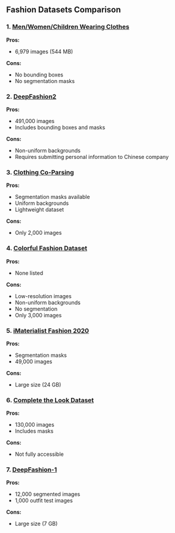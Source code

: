 ## Fashion Datasets Comparison

### 1. [Men/Women/Children Wearing Clothes](https://huggingface.co/datasets/AntZet/men_women_children_wearing_clothes)
**Pros:**
- 6,979 images (544 MB)

**Cons:**
- No bounding boxes
- No segmentation masks

### 2. [DeepFashion2](https://github.com/switchablenorms/DeepFashion2)
**Pros:**
- 491,000 images
- Includes bounding boxes and masks

**Cons:**
- Non-uniform backgrounds
- Requires submitting personal information to Chinese company

### 3. [Clothing Co-Parsing](https://github.com/bearpaw/clothing-co-parsing)
**Pros:**
- Segmentation masks available
- Uniform backgrounds
- Lightweight dataset

**Cons:**
- Only 2,000 images

### 4. [Colorful Fashion Dataset](https://www.kaggle.com/datasets/nguyngiabol/colorful-fashion-dataset-for-object-detection)
**Pros:**
- None listed

**Cons:**
- Low-resolution images
- Non-uniform backgrounds
- No segmentation
- Only 3,000 images

### 5. [iMaterialist Fashion 2020](https://www.kaggle.com/c/imaterialist-fashion-2020-fgvc7)
**Pros:**
- Segmentation masks
- 49,000 images

**Cons:**
- Large size (24 GB)

### 6. [Complete the Look Dataset](https://github.com/eileenforwhat/complete-the-look-dataset)
**Pros:**
- 130,000 images
- Includes masks

**Cons:**
- Not fully accessible

### 7. [DeepFashion-1](https://www.kaggle.com/datasets/vishalbsadanand/deepfashion-1)
**Pros:**
- 12,000 segmented images
- 1,000 outfit test images

**Cons:**
- Large size (7 GB)
